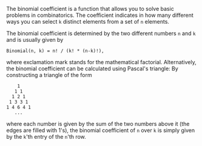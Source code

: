 The binomial coefficient is a function that allows you to solve basic problems
in combinatorics. The coefficient indicates in how many different ways you can
select `k` distinct elements from a set of `n` elements. 

The binomial coefficient is determined by the two different numbers `n` and `k`
and is usually given by 

    Binomial(n, k) = n! / (k! * (n-k)!),

where exclamation mark stands for the mathematical factorial.
Alternatively, the binomial coefficient can be calculated using Pascal's
triangle: By constructing a triangle of the form
       
        1
       1 1
      1 2 1
     1 3 3 1
    1 4 6 4 1
       ...

where each number is given by the sum of the two numbers above it (the edges
are filled with 1's), the binomial coefficient of `n` over `k` is simply given
by the `k`'th entry of the `n`'th row.
